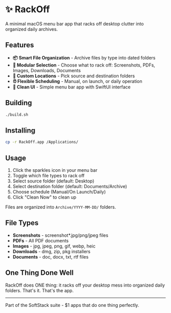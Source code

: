 # ✨ RackOff

A minimal macOS menu bar app that racks off desktop clutter into organized daily archives.

## Features

- **📦 Smart File Organization** - Archive files by type into dated folders
- **🎯 Modular Selection** - Choose what to rack off: Screenshots, PDFs, Images, Downloads, Documents
- **📁 Custom Locations** - Pick source and destination folders
- **⏰ Flexible Scheduling** - Manual, on launch, or daily operation
- **🎨 Clean UI** - Simple menu bar app with SwiftUI interface

## Building

```bash
./build.sh
```

## Installing

```bash
cp -r RackOff.app /Applications/
```

## Usage

1. Click the sparkles icon in your menu bar
2. Toggle which file types to rack off
3. Select source folder (default: Desktop)
4. Select destination folder (default: Documents/Archive)
5. Choose schedule (Manual/On Launch/Daily)
6. Click "Clean Now" to clean up

Files are organized into `Archive/YYYY-MM-DD/` folders.

## File Types

- **Screenshots** - screenshot*.jpg/png/jpeg files
- **PDFs** - All PDF documents
- **Images** - jpg, jpeg, png, gif, webp, heic
- **Downloads** - dmg, zip, pkg installers
- **Documents** - doc, docx, txt, rtf files

## One Thing Done Well

RackOff does ONE thing: it racks off your desktop mess into organized daily folders. That's it. That's the app.

---

Part of the SoftStack suite - $1 apps that do one thing perfectly.